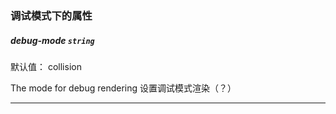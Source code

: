 ### 调试模式下的属性

##### debug-mode `string`


默认值： collision


The mode for debug rendering
设置调试模式渲染（？）
* * *

